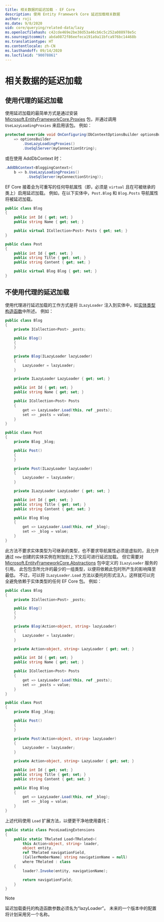 ```yaml
---
title: 相关数据的延迟加载 - EF Core
description: 使用 Entity Framework Core 延迟加载相关数据
author: roji
ms.date: 9/8/2020
uid: core/querying/related-data/lazy
ms.openlocfilehash: c42cde469e2be38d53a46cb6c5c252a088978e5c
ms.sourcegitcommit: abda0872f86eefeca191a9a11bfca976bc14468b
ms.translationtype: HT
ms.contentlocale: zh-CN
ms.lasthandoff: 09/14/2020
ms.locfileid: "90078861"
---
```

# <a name="lazy-loading-of-related-data"></a>相关数据的延迟加载

## <a name="lazy-loading-with-proxies"></a>使用代理的延迟加载

使用延迟加载的最简单方式是通过安装 [Microsoft.EntityFrameworkCore.Proxies](https://www.nuget.org/packages/Microsoft.EntityFrameworkCore.Proxies/) 包，并通过调用 `UseLazyLoadingProxies` 来启用该包。 例如：

```csharp
protected override void OnConfiguring(DbContextOptionsBuilder optionsBuilder)
    => optionsBuilder
        .UseLazyLoadingProxies()
        .UseSqlServer(myConnectionString);
```

或在使用 AddDbContext 时：

```csharp
.AddDbContext<BloggingContext>(
    b => b.UseLazyLoadingProxies()
          .UseSqlServer(myConnectionString));
```

EF Core 接着会为可重写的任何导航属性（即，必须是 `virtual` 且在可被继承的类上）启用延迟加载。 例如，在以下实体中，`Post.Blog` 和 `Blog.Posts` 导航属性将被延迟加载。

```csharp
public class Blog
{
    public int Id { get; set; }
    public string Name { get; set; }

    public virtual ICollection<Post> Posts { get; set; }
}

public class Post
{
    public int Id { get; set; }
    public string Title { get; set; }
    public string Content { get; set; }

    public virtual Blog Blog { get; set; }
}
```

## <a name="lazy-loading-without-proxies"></a>不使用代理的延迟加载

使用代理进行延迟加载的工作方式是将 `ILazyLoader` 注入到实体中，如[实体类型构造函数](xref:core/modeling/constructors)中所述。 例如：

```csharp
public class Blog
{
    private ICollection<Post> _posts;

    public Blog()
    {
    }

    private Blog(ILazyLoader lazyLoader)
    {
        LazyLoader = lazyLoader;
    }

    private ILazyLoader LazyLoader { get; set; }

    public int Id { get; set; }
    public string Name { get; set; }

    public ICollection<Post> Posts
    {
        get => LazyLoader.Load(this, ref _posts);
        set => _posts = value;
    }
}

public class Post
{
    private Blog _blog;

    public Post()
    {
    }

    private Post(ILazyLoader lazyLoader)
    {
        LazyLoader = lazyLoader;
    }

    private ILazyLoader LazyLoader { get; set; }

    public int Id { get; set; }
    public string Title { get; set; }
    public string Content { get; set; }

    public Blog Blog
    {
        get => LazyLoader.Load(this, ref _blog);
        set => _blog = value;
    }
}
```

此方法不要求实体类型为可继承的类型，也不要求导航属性必须是虚拟的，且允许通过 `new` 创建的实体实例在附加到上下文后可进行延迟加载。 但它需要对 [Microsoft.EntityFrameworkCore.Abstractions](https://www.nuget.org/packages/Microsoft.EntityFrameworkCore.Abstractions/) 包中定义的 `ILazyLoader` 服务的引用。 此包包含所允许的最少的一组类型，以便将依赖此包时所产生的影响降至最低。 不过，可以将 `ILazyLoader.Load` 方法以委托的形式注入，这样就可以完全避免依赖于实体类型的任何 EF Core 包。 例如：

```csharp
public class Blog
{
    private ICollection<Post> _posts;

    public Blog()
    {
    }

    private Blog(Action<object, string> lazyLoader)
    {
        LazyLoader = lazyLoader;
    }

    private Action<object, string> LazyLoader { get; set; }

    public int Id { get; set; }
    public string Name { get; set; }

    public ICollection<Post> Posts
    {
        get => LazyLoader.Load(this, ref _posts);
        set => _posts = value;
    }
}

public class Post
{
    private Blog _blog;

    public Post()
    {
    }

    private Post(Action<object, string> lazyLoader)
    {
        LazyLoader = lazyLoader;
    }

    private Action<object, string> LazyLoader { get; set; }

    public int Id { get; set; }
    public string Title { get; set; }
    public string Content { get; set; }

    public Blog Blog
    {
        get => LazyLoader.Load(this, ref _blog);
        set => _blog = value;
    }
}
```

上述代码使用 `Load` 扩展方法，以便更干净地使用委托：

```csharp
public static class PocoLoadingExtensions
{
    public static TRelated Load<TRelated>(
        this Action<object, string> loader,
        object entity,
        ref TRelated navigationField,
        [CallerMemberName] string navigationName = null)
        where TRelated : class
    {
        loader?.Invoke(entity, navigationName);

        return navigationField;
    }
}
```

> [!NOTE]
> 延迟加载委托的构造函数参数必须名为“lazyLoader”。 未来的一个版本中的配置将计划采用另一个名称。
